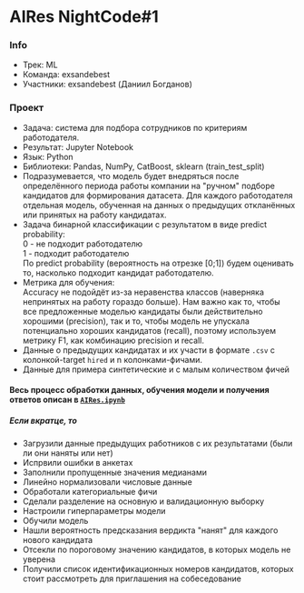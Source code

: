 # AIRes NightCode#1

### Info
* Трек: ML
* Команда: exsandebest
* Участники: exsandebest (Даниил Богданов)

### Проект
* Задача: система для подбора сотрудников по критериям работодателя.
* Результат: Jupyter Notebook
* Язык: Python
* Библиотеки: Pandas, NumPy, CatBoost, sklearn (train_test_split)
* Подразумевается, что модель будет внедряться после определённого периода работы компании на "ручном" подборе кандидатов для формирования датасета. Для каждого работодателя отдельная модель, обученная на данных о предыдущих откланённых или принятых на работу кандидатах.
* Задача бинарной классификации с результатом в виде predict probability:  
0 - не подходит работодателю  
1 - подходит работодателю  
По predict probability (вероятность на отрезке [0;1]) будем оценивать то, насколько подходит кандидат работодателю.
* Метрика для обучения:  
Accuracy не подойдёт из-за неравенства классов (наверняка непринятых на работу гораздо больше). Нам важно как то, чтобы все предложенные моделью кандидаты были действительно хорошими (precision), так и то, чтобы модель не упускала потенциально хороших кандидатов (recall), поэтому используем метрику F1, как комбинацию precision и recall.
* Данные о предыдущих кандидатах и их участи в формате `.csv` с колонкой-target `hired` и n колонками-фичами.
* Данные для примера синтетические и с малым количеством фичей

#### Весь процесс обработки данных, обучения модели и получения ответов описан в [`AIRes.ipynb`](https://github.com/exsandebest/AIRes-NightCode/blob/main/AIRes.ipynb)
##### Если вкратце, то
* Загрузили данные предыдущих работников с их результатами (были ли они наняты или нет)
* Испрвили ошибки в анкетах
* Заполнили пропущенные значения медианами
* Линейно нормализовали числовые данные
* Обработали категориальные фичи
* Сделали разделение на основную и валидационную выборку
* Настроили гиперпараметры модели
* Обучили модель
* Нашли вероятность предсказания вердикта "нанят" для каждого нового кандидата
* Отсекли по пороговому значению кандидатов, в которых модель не уверена
* Получили список идентификационных номеров кандидатов, которых стоит рассмотреть для приглашения на собеседование
